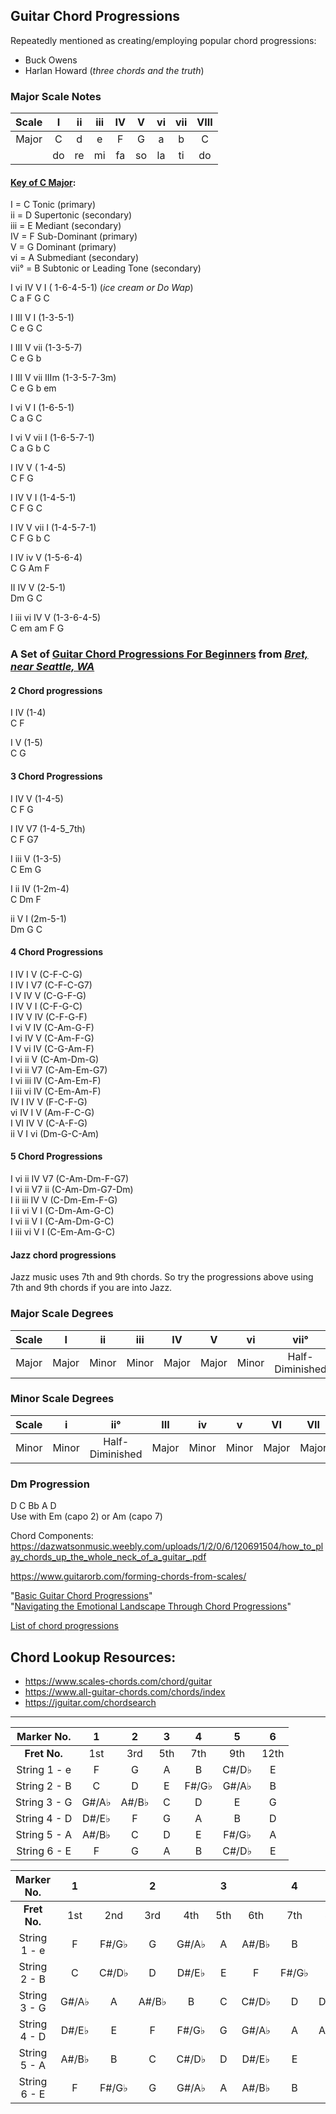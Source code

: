 ## Guitar Chord Progressions  

Repeatedly mentioned as creating/employing popular chord progressions:  
* Buck Owens  
* Harlan Howard (*three chords and the truth*)  

### Major Scale Notes  
| Scale  |   I   | ii  | iii  |  IV   |  V    |  vi   |  vii  |  VIII |
|:------:|:-----:|:---:|:----:|:-----:|:-----:|:-----:|:-----:|:-----:|
| Major  |   C   |  d  |  e   |   F   |   G   |   a   |   b   |   C   |
|        |  do   |  re |  mi  |   fa  |   so  |   la  |   ti  |   do  |

#### [Key of C Major](https://guitarsix.com/blog/lessons/guitar-chord-progressions-for-beginners/168/1/):  
I = C Tonic (primary)  
ii = D Supertonic (secondary)  
iii = E Mediant (secondary)  
IV = F Sub-Dominant (primary)  
V = G Dominant (primary)  
vi = A Submediant (secondary)  
vii&#176; = B Subtonic or Leading Tone (secondary)  

I  vi  IV  V  I  ( 1-6-4-5-1) (*ice cream or Do Wap*)  
C  a   F   G  C  

I  III  V  I (1-3-5-1)  
C   e   G  C  

I  III  V  vii (1-3-5-7)  
C   e   G  b  

I  III  V  vii  IIIm (1-3-5-7-3m)  
C   e   G   b   em  

I  vi  V  I (1-6-5-1)  
C  a   G  C  

I  vi  V  vii  I (1-6-5-7-1)  
C  a   G   b   C  

I  IV  V ( 1-4-5)  
C   F  G  

I  IV  V  I (1-4-5-1)  
C   F  G  C  

I  IV  V  vii  I (1-4-5-7-1)  
C   F  G   b   C  

I  IV  iv  V (1-5-6-4)  
C  G   Am  F  

II  IV  V (2-5-1)  
Dm  G  C  

I  iii vi  IV V (1-3-6-4-5)  
C  em  am  F  G


### A Set of [Guitar Chord Progressions For Beginners](https://guitarsix.com/blog/lessons/guitar-chord-progressions-for-beginners/168/1/) from *[Bret, near Seattle, WA](https://guitarsix.com/blog/about/)*  

#### 2 Chord progressions  
I IV (1-4)  
C F  

I V (1-5)  
C G  

#### 3 Chord Progressions  
I  IV  V (1-4-5)  
C  F   G  

I  IV  V7 (1-4-5_7th)  
C  F   G7  

I  iii V (1-3-5)  
C  Em  G  

I  ii  IV (1-2m-4)  
C  Dm  F  

ii  V  I (2m-5-1)  
Dm  G  C

#### 4 Chord Progressions  
I IV I V  (C-F-C-G)  
I IV I V7  (C-F-C-G7)  
I V IV V  (C-G-F-G)  
I IV V I  (C-F-G-C)  
I IV V IV  (C-F-G-F)  
I vi V IV  (C-Am-G-F)  
I vi IV V  (C-Am-F-G)  
I V vi IV  (C-G-Am-F)  
I vi ii V  (C-Am-Dm-G)  
I vi ii V7  (C-Am-Em-G7)  
I vi iii IV  (C-Am-Em-F)  
I iii vi IV  (C-Em-Am-F)  
IV I IV V  (F-C-F-G)  
vi IV I V  (Am-F-C-G)  
I VI IV V  (C-A-F-G)  
ii V I vi  (Dm-G-C-Am)  

#### 5 Chord Progressions  
I vi ii IV V7  (C-Am-Dm-F-G7)  
I vi ii V7 ii  (C-Am-Dm-G7-Dm)  
I ii iii IV V  (C-Dm-Em-F-G)  
I ii vi V I  (C-Dm-Am-G-C)  
I vi ii V I  (C-Am-Dm-G-C)  
I iii vi V I  (C-Em-Am-G-C)  

#### Jazz chord progressions  
Jazz music uses 7th and 9th chords. So try the progressions above using 7th and 9th chords if you are into Jazz.  



### Major Scale Degrees  
| Scale  |   I   | ii  | iii  |  IV   |  V    |  vi   |        vii°     |
|:------:|:-----:|:---:|:----:|:-----:|:-----:|:-----:|:---------------:|
| Major  | Major |Minor|Minor | Major | Major | Minor | Half-Diminished |

### Minor Scale Degrees  
| Scale  |   i  |  ii°          | III  |  iv |  v  | VI  | VII  |
|:------:|:----:|:-------------:|:----:|:---:|:---:|:---:|:----:|
|Minor   |Minor |Half-Diminished|Major |Minor|Minor|Major|Major |


### Dm Progression  
D  C  Bb  A  D  
Use with Em (capo 2) or Am (capo 7)  

Chord Components:
https://dazwatsonmusic.weebly.com/uploads/1/2/0/6/120691504/how_to_play_chords_up_the_whole_neck_of_a_guitar_.pdf  

https://www.guitarorb.com/forming-chords-from-scales/  

"[Basic Guitar Chord Progressions](https://www.guitar-skill-builder.com/Guitar-chord-progressions.html)"  
"[Navigating the Emotional Landscape Through Chord Progressions](https://guitargrit.com/exploring-guitar-chord-emotions-major-vs-minor/)"  

[List of chord progressions](https://en.wikipedia.org/wiki/List_of_chord_progressions)

## Chord Lookup Resources:  

* https://www.scales-chords.com/chord/guitar  
* https://www.all-guitar-chords.com/chords/index  
* https://jguitar.com/chordsearch  

-----------------------
  
| Marker No. | 1 | 2 | 3 | 4 | 5 | 6   |
|:----------:|:-:|:-:|:-:|:-:|:-:|:---:|
|**Fret No.**|1st|3rd|5th|7th|9th|12th |
|String 1 - e| F | G | A | B | C#/D♭| E |
|String 2 - B| C | D | E |F#/G♭|G#/A♭| B|
|String 3 - G|G#/A♭|A#/B♭| C | D | E | G|
|String 4 - D|D#/E♭| F | G | A | B | D  |
|String 5 - A|A#/B♭| C | D | E |F#/G♭| A|
|String 6 - E| F | G | A | B | C#/D♭| E |


  
| Marker No. |  1  |     | 2  |    | 3 |     | 4  |    | 5   |    |    | 6  |
|:----------:|:---:|:---:|:--:|:--:|:-:|:---:|:--:|:--:|:---:|:--:|:--:|:--:|
|**Fret No.**|1st  |2nd  |3rd |4th |5th|6th  |7th |8th |9th  |10th|11th|12th|
|String 1 - e| F   |F#/G♭| G  |G#/A♭| A |A#/B♭| B  | C  |C#/D♭| D  |D#/E♭| E  |
|String 2 - B| C   |C#/D♭| D  |D#/E♭| E | F  |F#/G♭| G  |G#/A♭| A  |A#/B♭| B  |
|String 3 - G|G#/A♭| A   |A#/B♭| B  | C |C#/D♭| D  |D#/E♭| E  | F  |F#/G♭| G  |
|String 4 - D|D#/E♭| E   | F  |F#/G♭| G |G#/A♭| A  |A#/B♭| B  | C  |C#/D♭| D  |
|String 5 - A|A#/B♭| B   | C  |C#/D♭| D |D#/E♭| E  | F  |F#/G♭| G  |G#/A♭| A  |
|String 6 - E| F   |F#/G♭| G  |G#/A♭| A |A#/B♭| B  | C  |C#/D♭| D  |D#/E♭| E  |



